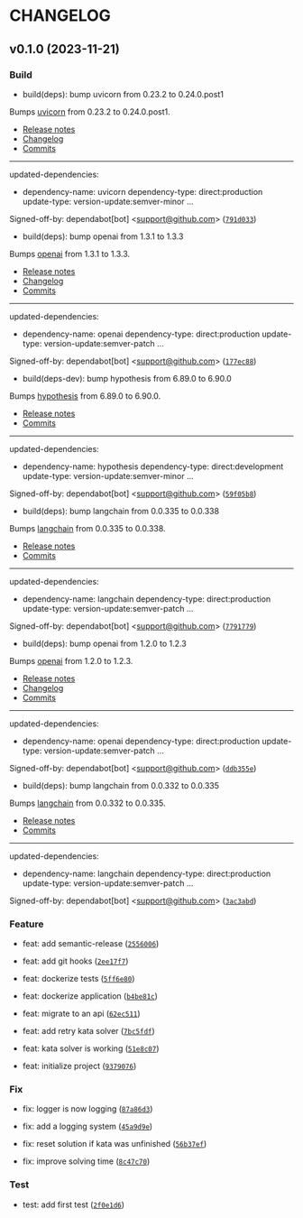 # CHANGELOG



## v0.1.0 (2023-11-21)

### Build

* build(deps): bump uvicorn from 0.23.2 to 0.24.0.post1

Bumps [uvicorn](https://github.com/encode/uvicorn) from 0.23.2 to 0.24.0.post1.
- [Release notes](https://github.com/encode/uvicorn/releases)
- [Changelog](https://github.com/encode/uvicorn/blob/master/CHANGELOG.md)
- [Commits](https://github.com/encode/uvicorn/compare/0.23.2...0.24.0.post1)

---
updated-dependencies:
- dependency-name: uvicorn
  dependency-type: direct:production
  update-type: version-update:semver-minor
...

Signed-off-by: dependabot[bot] &lt;support@github.com&gt; ([`791d033`](https://github.com/maxime-houe/code_wars_gpt/commit/791d03358d0a027897acfa15f76ef9f064b88681))

* build(deps): bump openai from 1.3.1 to 1.3.3

Bumps [openai](https://github.com/openai/openai-python) from 1.3.1 to 1.3.3.
- [Release notes](https://github.com/openai/openai-python/releases)
- [Changelog](https://github.com/openai/openai-python/blob/main/CHANGELOG.md)
- [Commits](https://github.com/openai/openai-python/compare/v1.3.1...v1.3.3)

---
updated-dependencies:
- dependency-name: openai
  dependency-type: direct:production
  update-type: version-update:semver-patch
...

Signed-off-by: dependabot[bot] &lt;support@github.com&gt; ([`177ec88`](https://github.com/maxime-houe/code_wars_gpt/commit/177ec8861256442f17212e6e393c4d8cba92a161))

* build(deps-dev): bump hypothesis from 6.89.0 to 6.90.0

Bumps [hypothesis](https://github.com/HypothesisWorks/hypothesis) from 6.89.0 to 6.90.0.
- [Release notes](https://github.com/HypothesisWorks/hypothesis/releases)
- [Commits](https://github.com/HypothesisWorks/hypothesis/compare/hypothesis-python-6.89.0...hypothesis-python-6.90.0)

---
updated-dependencies:
- dependency-name: hypothesis
  dependency-type: direct:development
  update-type: version-update:semver-minor
...

Signed-off-by: dependabot[bot] &lt;support@github.com&gt; ([`59f05b8`](https://github.com/maxime-houe/code_wars_gpt/commit/59f05b85aa03174f656287951eec226a65f0b3eb))

* build(deps): bump langchain from 0.0.335 to 0.0.338

Bumps [langchain](https://github.com/langchain-ai/langchain) from 0.0.335 to 0.0.338.
- [Release notes](https://github.com/langchain-ai/langchain/releases)
- [Commits](https://github.com/langchain-ai/langchain/compare/v0.0.335...v0.0.338)

---
updated-dependencies:
- dependency-name: langchain
  dependency-type: direct:production
  update-type: version-update:semver-patch
...

Signed-off-by: dependabot[bot] &lt;support@github.com&gt; ([`7791779`](https://github.com/maxime-houe/code_wars_gpt/commit/77917790e9e6c4b221613b40e685185f2d57fae5))

* build(deps): bump openai from 1.2.0 to 1.2.3

Bumps [openai](https://github.com/openai/openai-python) from 1.2.0 to 1.2.3.
- [Release notes](https://github.com/openai/openai-python/releases)
- [Changelog](https://github.com/openai/openai-python/blob/main/CHANGELOG.md)
- [Commits](https://github.com/openai/openai-python/compare/v1.2.0...v1.2.3)

---
updated-dependencies:
- dependency-name: openai
  dependency-type: direct:production
  update-type: version-update:semver-patch
...

Signed-off-by: dependabot[bot] &lt;support@github.com&gt; ([`ddb355e`](https://github.com/maxime-houe/code_wars_gpt/commit/ddb355e02e3b59df67e1e5e08b08f046a5578507))

* build(deps): bump langchain from 0.0.332 to 0.0.335

Bumps [langchain](https://github.com/langchain-ai/langchain) from 0.0.332 to 0.0.335.
- [Release notes](https://github.com/langchain-ai/langchain/releases)
- [Commits](https://github.com/langchain-ai/langchain/compare/v0.0.332...v0.0.335)

---
updated-dependencies:
- dependency-name: langchain
  dependency-type: direct:production
  update-type: version-update:semver-patch
...

Signed-off-by: dependabot[bot] &lt;support@github.com&gt; ([`3ac3abd`](https://github.com/maxime-houe/code_wars_gpt/commit/3ac3abd147364070c2c99bfab683fda4606a4e17))

### Feature

* feat: add semantic-release ([`2556006`](https://github.com/maxime-houe/code_wars_gpt/commit/25560069c0a27780016ca6b570c1e9f5b42d1967))

* feat: add git hooks ([`2ee17f7`](https://github.com/maxime-houe/code_wars_gpt/commit/2ee17f7d7aefedc5d6949bdf20f11144b88cc429))

* feat: dockerize tests ([`5ff6e80`](https://github.com/maxime-houe/code_wars_gpt/commit/5ff6e801b01f9be9f7a230b6e56e55fe0e55f9de))

* feat: dockerize application ([`b4be81c`](https://github.com/maxime-houe/code_wars_gpt/commit/b4be81c76fd69ef442ec3c796664b7f4df2c87de))

* feat: migrate to an api ([`62ec511`](https://github.com/maxime-houe/code_wars_gpt/commit/62ec51128e1c44af3f14375b7a93115dacd20ce6))

* feat: add retry kata solver ([`7bc5fdf`](https://github.com/maxime-houe/code_wars_gpt/commit/7bc5fdfa09224365870e58d2afeb6a98f19aec93))

* feat: kata solver is working ([`51e8c07`](https://github.com/maxime-houe/code_wars_gpt/commit/51e8c07e65c210981a8e27c6047e85be68a99639))

* feat: initialize project ([`9379076`](https://github.com/maxime-houe/code_wars_gpt/commit/937907657a7db1c465dbc800695a04013f271a10))

### Fix

* fix: logger is now logging ([`87a86d3`](https://github.com/maxime-houe/code_wars_gpt/commit/87a86d3035fdf12b12ba2729c6f2c854d1f2b212))

* fix: add a logging system ([`45a9d9e`](https://github.com/maxime-houe/code_wars_gpt/commit/45a9d9eddba75f0bc564314957fc244bf72535bb))

* fix: reset solution if kata was unfinished ([`56b37ef`](https://github.com/maxime-houe/code_wars_gpt/commit/56b37efba6a99c56a32e08fc22824de2656caa1c))

* fix: improve solving time ([`8c47c70`](https://github.com/maxime-houe/code_wars_gpt/commit/8c47c70a0b6e1efa59eb03fc99a3558675d5f9c0))

### Test

* test: add first test ([`2f0e1d6`](https://github.com/maxime-houe/code_wars_gpt/commit/2f0e1d6cfd47923c343e183c822c9e8e5dc3f7e6))
